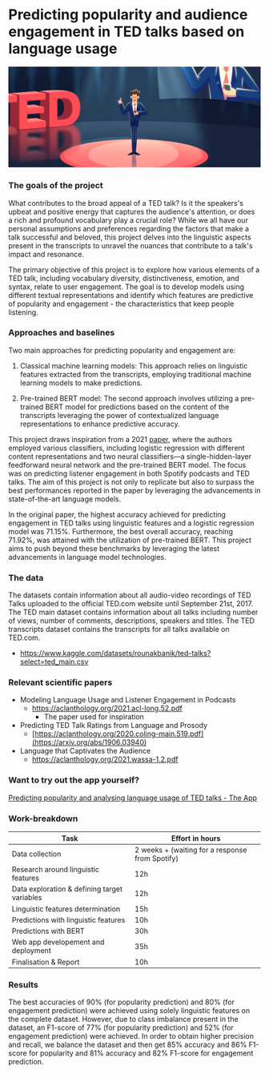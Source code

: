 # Predicting popularity and audience engagement in TED talks based on language usage
![alt text](https://github.com/ivapezo/podcast-engagement/blob/main/data/workfile-1.png)

### The goals of the project
What contributes to the broad appeal of a TED talk? Is it the speakers's upbeat and positive energy that captures the audience's attention, or does a rich and profound vocabulary play a crucial role? While we all have our personal assumptions and preferences regarding the factors that make a talk successful and beloved, this project delves into the linguistic aspects present in the transcripts to unravel the nuances that contribute to a talk's impact and resonance.

The primary objective of this project is to explore how various elements of a TED talk, including vocabulary diversity, distinctiveness, emotion, and syntax, relate to user engagement. The goal is to develop models using different textual representations and identify which features are predictive of popularity and engagement - the characteristics that keep people listening.

### Approaches and baselines
Two main approaches for predicting popularity and engagement are:

1. Classical machine learning models: This approach relies on linguistic features extracted from the transcripts, employing traditional machine learning models to make predictions.

2. Pre-trained BERT model: The second approach involves utilizing a pre-trained BERT model for predictions based on the content of the transcripts leveraging the power of contextualized language representations to enhance predictive accuracy.


This project draws inspiration from a 2021 [paper](https://aclanthology.org/2021.acl-long.52.pdf), where the authors employed various classifiers, including logistic regression with different content representations and two neural classifiers—a single-hidden-layer feedforward neural network and the pre-trained BERT model. The focus was on predicting listener engagement in both Spotify podcasts and TED talks. The aim of this project is not only to replicate but also to surpass the best performances reported in the paper by leveraging the advancements in state-of-the-art language models.

In the original paper, the highest accuracy achieved for predicting engagement in TED talks using linguistic features and a logistic regression model was 71.15%. Furthermore, the best overall accuracy, reaching 71.92%, was attained with the utilization of pre-trained BERT. This project aims to push beyond these benchmarks by leveraging the latest advancements in language model technologies.

### The data 

The datasets contain information about all audio-video recordings of TED Talks uploaded to the official TED.com website until September 21st, 2017. The TED main dataset contains information about all talks including number of views, number of comments, descriptions, speakers and titles. The TED transcripts dataset contains the transcripts for all talks available on TED.com.

- https://www.kaggle.com/datasets/rounakbanik/ted-talks?select=ted_main.csv

### Relevant scientific papers
* Modeling Language Usage and Listener Engagement in Podcasts
  * https://aclanthology.org/2021.acl-long.52.pdf
    * The paper used for inspiration 
* Predicting TED Talk Ratings from Language and Prosody
  * [https://aclanthology.org/2020.coling-main.519.pdf](https://arxiv.org/abs/1906.03940)
* Language that Captivates the Audience
  * https://aclanthology.org/2021.wassa-1.2.pdf

### Want to try out the app yourself?
[Predicting popularity and analysing language usage of TED talks - The App](https://ted-talks-engagement.vercel.app/)

### Work-breakdown 

Task  | Effort in hours
------------- | -------------
Data collection | 2 weeks + (waiting for a response from Spotify)
Research around linguistic features | 12h
Data exploration & defining target variables | 12h
Linguistic features determination | 15h
Predictions with linguistic features | 10h
Predictions with BERT | 30h
Web app developement and deployment | 35h
Finalisation & Report | 10h

### Results

The best accuracies of 90% (for popularity prediction) and 80% (for engagement prediction) were achieved using solely linguistic features on the complete dataset. However, due to class imbalance present in the dataset, an F1-score of 77% (for popularity prediction) and 52% (for engagement prediction) were achieved. In order to obtain higher precision and recall, we balance the dataset and then get 85% accuracy and 86% F1-score for popularity and 81% accuracy and 82% F1-score for engagement prediction.
